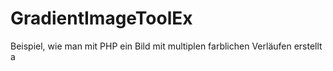 # GradientImageToolEx
Beispiel, wie man mit PHP ein Bild mit multiplen farblichen Verläufen erstellt
a
